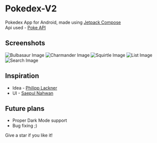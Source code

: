 # Pokedex-V2
Pokedex App for Android, made using [Jetpack Compose](https://developer.android.com/jetpack/compose)  
Api used - [Poke API](https://pokeapi.co/)
  
## Screenshots
![Bulbasaur Image](https://github.com/azhar1038/Pokedex-V2/blob/main/screenshots/bulbasaur.jpg)
![Charmander Image](https://github.com/azhar1038/Pokedex-V2/blob/main/screenshots/charmandar.jpg)
![Squirtle Image](https://github.com/azhar1038/Pokedex-V2/blob/main/screenshots/squirtle.jpg)
![List Image](https://github.com/azhar1038/Pokedex-V2/blob/main/screenshots/list.jpg)
![Search Image](https://github.com/azhar1038/Pokedex-V2/blob/main/screenshots/search.jpg)
  
## Inspiration
- Idea - [Philipp Lackner](https://youtube.com/playlist?list=PLQkwcJG4YTCTimTCpEL5FZgaWdIZQuB7m)
- UI - [Saepul Nahwan](https://dribbble.com/shots/6545819-Pokedex-App)

## Future plans
- Proper Dark Mode support
- Bug fixing ;)

Give a star if you like it!
